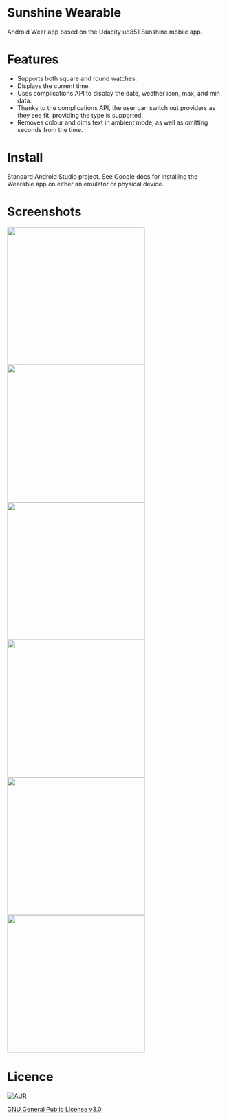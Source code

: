 # Sunshine Wearable
Android Wear app based on the Udacity ud851 Sunshine mobile app.

# Features
- Supports both square and round watches.
- Displays the current time.
- Uses complications API to display the date, weather icon, max, and min data.
- Thanks to the complications API, the user can switch out providers as they see fit, providing the type is supported.
- Removes colour and dims text in ambient mode, as well as omitting seconds from the time.

# Install
Standard Android Studio project. See Google docs for installing the Wearable app on either an emulator or physical device.

# Screenshots
<img src="https://cloud.githubusercontent.com/assets/15829736/21958796/6c136de0-db0a-11e6-8176-5b01e298da79.png" height="320" width="320">
<img src="https://cloud.githubusercontent.com/assets/15829736/21958799/77035e0e-db0a-11e6-8224-8f242145e90e.png" height="320" width="320">
<img src="https://cloud.githubusercontent.com/assets/15829736/21958868/e6855aec-db0b-11e6-8c89-cc6d5ab28b80.png" height="320" width="320">
<img src="https://cloud.githubusercontent.com/assets/15829736/21958869/e6866676-db0b-11e6-8d52-3dc2e14d235c.png" height="320" width="320">
<img src="https://cloud.githubusercontent.com/assets/15829736/21958871/e688b020-db0b-11e6-8f10-2b98cd7bfa71.png" height="320" width="320">
<img src="https://cloud.githubusercontent.com/assets/15829736/21958870/e687ab94-db0b-11e6-9531-9930668b763a.png" height="320" width="320">

# Licence
[![AUR](https://img.shields.io/aur/license/yaourt.svg)]()

[GNU General Public License v3.0](http://choosealicense.com/licenses/gpl-3.0/)
